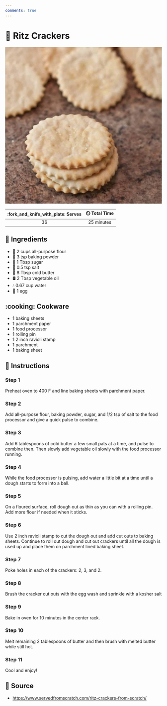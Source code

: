 ```yaml
---
comments: true
---
```

# :cookie: Ritz Crackers

![Ritz Crackers](../assets/images/ritz-crackers.jpg)

| :fork_and_knife_with_plate: Serves | :timer_clock: Total Time |
|:----------------------------------:|:-----------------------: |
| 36 | 25 minutes |

## :salt: Ingredients

- :ear_of_rice: 2 cups all-purpose flour
- :dash: 3 tsp baking powder
- :candy: 1 Tbsp sugar
- :salt: 0.5 tsp salt
- :butter: 8 Tbsp cold butter
- :oil_drum: 2 Tbsp vegetable oil
- :droplet: 0.67 cup water
- :egg: 1 egg

## :cooking: Cookware

- 1 baking sheets
- 1 parchment paper
- 1 food processor
- 1 rolling pin
- 1 2 inch ravioli stamp
- 1 parchment
- 1 baking sheet

## :pencil: Instructions

### Step 1

Preheat oven to 400 F and line baking sheets with parchment paper.

### Step 2

Add all-purpose flour, baking powder, sugar, and 1/2 tsp of salt to the food processor and give a quick pulse to
combine.

### Step 3

Add 6 tablespoons of cold butter a few small pats at a time, and pulse to combine then. Then slowly add vegetable oil
slowly with the food processor running.

### Step 4

While the food processor is pulsing, add water a little bit at a time until a dough starts to form into a ball.

### Step 5

On a floured surface, roll dough out as thin as you can with a rolling pin. Add more flour if needed when it sticks.

### Step 6

Use 2 inch ravioli stamp to cut the dough out and add cut outs to baking sheets. Continue to roll out dough and cut out
crackers until all the dough is used up and place them on parchment lined baking sheet.

### Step 7

Poke holes in each of the crackers: 2, 3, and 2.

### Step 8

Brush the cracker cut outs with the egg wash and sprinkle with a kosher salt

### Step 9

Bake in oven for 10 minutes in the center rack.

### Step 10

Melt remaining 2 tablespoons of butter and then brush with melted butter while still hot.

### Step 11

Cool and enjoy!

## :link: Source

- <https://www.servedfromscratch.com/ritz-crackers-from-scratch/>
